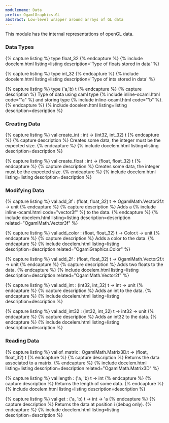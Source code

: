 ```yaml
---
modulename: Data
prefix: OgamlGraphics.GL
abstract: Low-level wrapper around arrays of GL data
---
```


This module has the internal representations of openGL data.

### Data Types

{% capture listing %}
type float_32
{% endcapture %}
{% include docelem.html listing=listing description='Type of floats stored in data' %}

{% capture listing %}
type int_32
{% endcapture %}
{% include docelem.html listing=listing description='Type of ints stored in data' %}

{% capture listing %}
type ('a,'b) t
{% endcapture %}
{% capture description %}
Type of data using caml type {% include inline-ocaml.html code="'a" %} and storing
type {% include inline-ocaml.html code="'b" %}.
{% endcapture %}
{% include docelem.html listing=listing description=description %}

### Creating Data

{% capture listing %}
val create_int : int -> (int32, int_32) t
{% endcapture %}
{% capture description %}
Creates some data, the integer must be the expected size.
{% endcapture %}
{% include docelem.html listing=listing description=description %}

{% capture listing %}
val create_float : int -> (float, float_32) t
{% endcapture %}
{% capture description %}
Creates some data, the integer must be the expected size.
{% endcapture %}
{% include docelem.html listing=listing description=description %}

### Modifying Data

{% capture listing %}
val add_3f : (float, float_32) t -> OgamlMath.Vector3f.t -> unit
{% endcapture %}
{% capture description %}
Adds a {% include inline-ocaml.html code="vector3f" %} to the data.
{% endcapture %}
{% include docelem.html listing=listing description=description related="OgamlMath.Vector3f" %}

{% capture listing %}
val add_color : (float, float_32) t -> Color.t -> unit
{% endcapture %}
{% capture description %}
Adds a color to the data.
{% endcapture %}
{% include docelem.html listing=listing description=description related="OgamlGraphics.Color" %}

{% capture listing %}
val add_2f : (float, float_32) t -> OgamlMath.Vector2f.t -> unit
{% endcapture %}
{% capture description %}
Adds two floats to the data.
{% endcapture %}
{% include docelem.html listing=listing description=description related="OgamlMath.Vector2f" %}

{% capture listing %}
val add_int : (int32, int_32) t -> int -> unit
{% endcapture %}
{% capture description %}
Adds an int to the data.
{% endcapture %}
{% include docelem.html listing=listing description=description %}

{% capture listing %}
val add_int32 : (int32, int_32) t -> int32 -> unit
{% endcapture %}
{% capture description %}
Adds an int32 to the data.
{% endcapture %}
{% include docelem.html listing=listing description=description %}

### Reading Data

{% capture listing %}
val of_matrix : OgamlMath.Matrix3D.t -> (float, float_32) t
{% endcapture %}
{% capture description %}
Returns the data associated to a matrix.
{% endcapture %}
{% include docelem.html listing=listing description=description related="OgamlMath.Matrix3D" %}

{% capture listing %}
val length : ('a, 'b) t -> int
{% endcapture %}
{% capture description %}
Returns the length of some data.
{% endcapture %}
{% include docelem.html listing=listing description=description %}

{% capture listing %}
val get : ('a, 'b) t -> int -> 'a
{% endcapture %}
{% capture description %}
Returns the data at position i (debug only).
{% endcapture %}
{% include docelem.html listing=listing description=description %}

